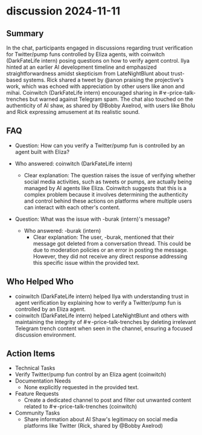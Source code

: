 # discussion 2024-11-11

## Summary
 In the chat, participants engaged in discussions regarding trust verification for Twitter/pump funs controlled by Eliza agents, with coinwitch (DarkFateLife intern) posing questions on how to verify agent control. Ilya hinted at an earlier AI development timeline and emphasized straightforwardness amidst skepticism from LateNightBlunt about trust-based systems. Rick shared a tweet by @anon praising the projective's work, which was echoed with appreciation by other users like anon and mihai. Coinwitch (DarkFateLife intern) encouraged sharing in #☣-price-talk-trenches but warned against Telegram spam. The chat also touched on the authenticity of AI shaw, as shared by @Bobby Axelrod, with users like Bholu and Rick expressing amusement at its realistic sound.

## FAQ
 - Question: How can you verify a Twitter/pump fun is controlled by an agent built with Eliza?
  - Who answered: coinwitch (DarkFateLife intern)
    - Clear explanation: The question raises the issue of verifying whether social media activities, such as tweets or pumps, are actually being managed by AI agents like Eliza. Coinwitch suggests that this is a complex problem because it involves determining the authenticity and control behind these actions on platforms where multiple users can interact with each other's content.

- Question: What was the issue with -burak (intern)'s message?
  - Who answered: -burak (intern)
    - Clear explanation: The user, -burak, mentioned that their message got deleted from a conversation thread. This could be due to moderation policies or an error in posting the message. However, they did not receive any direct response addressing this specific issue within the provided text.

## Who Helped Who
 - coinwitch (DarkFateLife intern) helped Ilya with understanding trust in agent verification by explaining how to verify a Twitter/pump fun is controlled by an Eliza agent.
- coinwitch (DarkFateLife intern) helped LateNightBlunt and others with maintaining the integrity of #☣-price-talk-trenches by deleting irrelevant Telegram trench content when seen in the channel, ensuring a focused discussion environment.

## Action Items
 - Technical Tasks
  - Verify Twitter/pump fun control by an Eliza agent (coinwitch)
- Documentation Needs
  - None explicitly requested in the provided text.
- Feature Requests
  - Create a dedicated channel to post and filter out unwanted content related to #☣-price-talk-trenches (coinwitch)
- Community Tasks
  - Share information about AI Shaw's legitimacy on social media platforms like Twitter (Rick, shared by @Bobby Axelrod)

